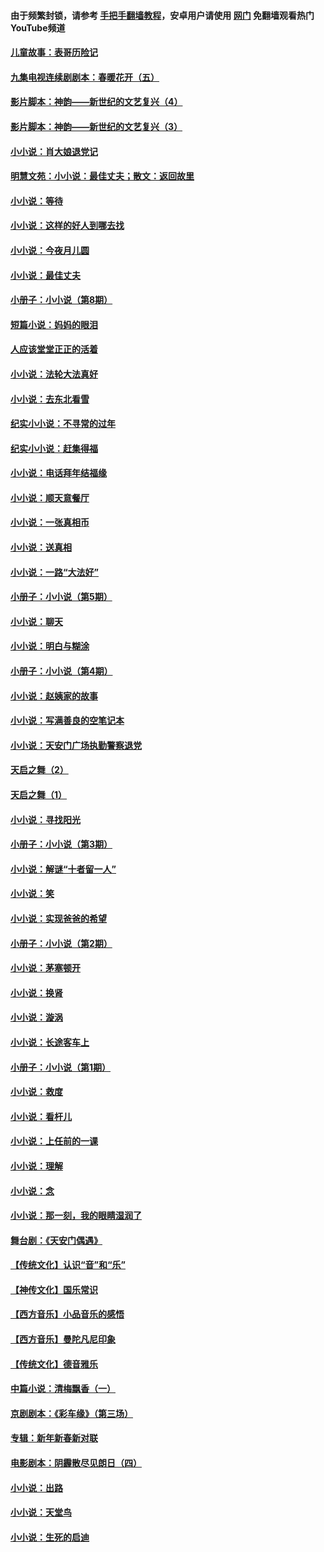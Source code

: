 #### 由于频繁封锁，请参考 [手把手翻墙教程](https://github.com/gfw-breaker/guides/wiki/)，安卓用户请使用 [网门](https://github.com/gfw-breaker/nogfw/blob/master/dl.md?t=05191401) 免翻墙观看热门YouTube频道 

#### [儿童故事：表哥历险记](../pages/328/383535.md?t=05191401) 

#### [九集电视连续剧剧本：春暖花开（五）](../pages/328/275919.md?t=05191401) 

#### [影片脚本：神韵——新世纪的文艺复兴（4）](../pages/328/266089.md?t=05191401) 

#### [影片脚本：神韵——新世纪的文艺复兴（3）](../pages/328/266087.md?t=05191401) 

#### [小小说：肖大娘退党记](../pages/328/239807.md?t=05191401) 

#### [明慧文苑：小小说：最佳丈夫；散文：返回故里](../pages/328/3439.md?t=05191401) 

#### [小小说：等待](../pages/328/223927.md?t=05191401) 

#### [小小说：这样的好人到哪去找](../pages/328/209396.md?t=05191401) 

#### [小小说：今夜月儿圆](../pages/328/193588.md?t=05191401) 

#### [小小说：最佳丈夫](../pages/328/190938.md?t=05191401) 

#### [小册子：小小说（第8期）](../pages/328/188202.md?t=05191401) 

#### [短篇小说：妈妈的眼泪](../pages/328/187712.md?t=05191401) 

#### [人应该堂堂正正的活着](../pages/328/182430.md?t=05191401) 

#### [小小说：法轮大法真好](../pages/328/174669.md?t=05191401) 

#### [小小说：去东北看雪](../pages/328/173882.md?t=05191401) 

#### [纪实小小说：不寻常的过年](../pages/328/173187.md?t=05191401) 

#### [纪实小小说：赶集得福](../pages/328/172652.md?t=05191401) 

#### [小小说：电话拜年结福缘](../pages/328/172533.md?t=05191401) 

#### [小小说：顺天意餐厅](../pages/328/170182.md?t=05191401) 

#### [小小说：一张真相币](../pages/328/169410.md?t=05191401) 

#### [小小说：送真相](../pages/328/166713.md?t=05191401) 

#### [小小说：一路“大法好”](../pages/328/162016.md?t=05191401) 

#### [小册子：小小说（第5期）](../pages/328/161131.md?t=05191401) 

#### [小小说：聊天](../pages/328/159640.md?t=05191401) 

#### [小小说：明白与糊涂](../pages/328/158101.md?t=05191401) 

#### [小册子：小小说（第4期）](../pages/328/158006.md?t=05191401) 

#### [小小说：赵姨家的故事](../pages/328/157843.md?t=05191401) 

#### [小小说：写满善良的空笔记本](../pages/328/157382.md?t=05191401) 

#### [小小说：天安门广场执勤警察退党](../pages/328/156982.md?t=05191401) 

#### [天启之舞（2）](../pages/328/153440.md?t=05191401) 

#### [天启之舞（1）](../pages/328/153439.md?t=05191401) 

#### [小小说：寻找阳光](../pages/328/153065.md?t=05191401) 

#### [小册子：小小说（第3期）](../pages/328/151715.md?t=05191401) 

#### [小小说：解谜“十者留一人”](../pages/328/148967.md?t=05191401) 

#### [小小说：笑](../pages/328/148905.md?t=05191401) 

#### [小小说：实现爸爸的希望](../pages/328/148096.md?t=05191401) 

#### [小册子：小小说（第2期）](../pages/328/147214.md?t=05191401) 

#### [小小说：茅塞顿开](../pages/328/147030.md?t=05191401) 

#### [小小说：换肾](../pages/328/146770.md?t=05191401) 

#### [小小说：漩涡](../pages/328/146683.md?t=05191401) 

#### [小小说：长途客车上](../pages/328/145076.md?t=05191401) 

#### [小册子：小小说（第1期）](../pages/328/143963.md?t=05191401) 

#### [小小说：救度](../pages/328/143927.md?t=05191401) 

#### [小小说：看杆儿](../pages/328/142137.md?t=05191401) 

#### [小小说：上任前的一课](../pages/328/140808.md?t=05191401) 

#### [小小说：理解](../pages/328/140476.md?t=05191401) 

#### [小小说：念](../pages/328/139513.md?t=05191401) 

#### [小小说：那一刻，我的眼睛湿润了](../pages/328/138476.md?t=05191401) 

#### [舞台剧：《天安门偶遇》](../pages/328/117155.md?t=05191401) 

#### [【传统文化】认识“音”和“乐”](../pages/328/108667.md?t=05191401) 

#### [【神传文化】国乐常识](../pages/328/104225.md?t=05191401) 

#### [【西方音乐】小品音乐的感悟](../pages/328/102924.md?t=05191401) 

#### [【西方音乐】曼陀凡尼印象](../pages/328/102922.md?t=05191401) 

#### [【传统文化】德音雅乐](../pages/328/102923.md?t=05191401) 

#### [中篇小说：清梅飘香（一）](../pages/328/101058.md?t=05191401) 

#### [京剧剧本：《彩车缘》（第三场）](../pages/328/96434.md?t=05191401) 

#### [专辑：新年新春新对联](../pages/328/94991.md?t=05191401) 

#### [电影剧本：阴霾散尽见朗日（四）](../pages/328/87081.md?t=05191401) 

#### [小小说：出路](../pages/328/84848.md?t=05191401) 

#### [小小说：天堂鸟](../pages/328/83084.md?t=05191401) 

#### [小小说：生死的启迪](../pages/328/70977.md?t=05191401) 

